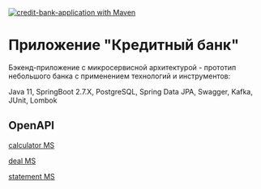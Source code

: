 [![credit-bank-application with Maven](https://github.com/AlekseiPetrovJ/credit-bank-application/actions/workflows/maven.yml/badge.svg)](https://github.com/AlekseiPetrovJ/credit-bank-application/actions/workflows/maven.yml)
# Приложение "Кредитный банк"

Бэкенд-приложение с микросервисной архитектурой - прототип небольшого банка с применением технологий и инструментов:

Java 11, SpringBoot 2.7.Х, PostgreSQL, Spring Data JPA, Swagger, Kafka, JUnit, Lombok

## OpenAPI
[calculator MS](http://127.0.0.1:8084/swagger-ui/index.html)

[deal MS](http://localhost:8081/swagger-ui/index.html)

[statement MS](http://localhost:8082/swagger-ui/index.html)